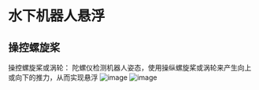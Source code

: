 # 水下机器人悬浮
## 操控螺旋桨
操控螺旋桨或涡轮： 陀螺仪检测机器人姿态，使用操纵螺旋桨或涡轮来产生向上或向下的推力，从而实现悬浮
![image](https://github.com/xin1/under-water-robot/assets/81465751/73d3bd2b-5854-49cc-aadd-6a40becbd059)
![image](https://github.com/xin1/under-water-robot/assets/81465751/09f660df-e170-450a-991d-58decc27029d)

## 
